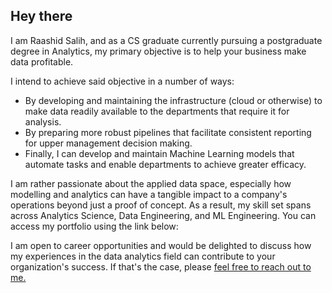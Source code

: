 ## Hey there

I am Raashid Salih, and as a CS graduate currently pursuing a postgraduate degree in Analytics, my primary objective is to help your business make data profitable.

I intend to achieve said objective in a number of ways:
 - By developing and maintaining the infrastructure (cloud or otherwise) to make data readily available to the departments that require it for analysis.
 - By preparing more robust pipelines that facilitate consistent reporting for upper management decision making.
 - Finally, I can develop and maintain Machine Learning models that automate tasks and enable departments to achieve greater efficacy.

I am rather passionate about the applied data space, especially how modelling and analytics can have a tangible impact to a company's operations beyond just a proof of concept. As a result, my skill set spans across Analytics Science, Data Engineering, and ML Engineering. You can access my portfolio using the link below:


I am open to career opportunities and would be delighted to discuss how my experiences in the data analytics field can contribute to your organization's success. If that's the case, please [feel free to reach out to me.](https://www.linkedin.com/in/raashid-salih/)
